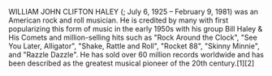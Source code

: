 WILLIAM JOHN CLIFTON HALEY (; July 6, 1925 – February 9, 1981) was an American rock and roll musician. He is credited by many with first popularizing this form of music in the early 1950s with his group Bill Haley & His Comets and million-selling hits such as "Rock Around the Clock", "See You Later, Alligator", "Shake, Rattle and Roll", "Rocket 88", "Skinny Minnie", and "Razzle Dazzle". He has sold over 60 million records worldwide and has been described as the greatest musical pioneer of the 20th century.[1][2]
